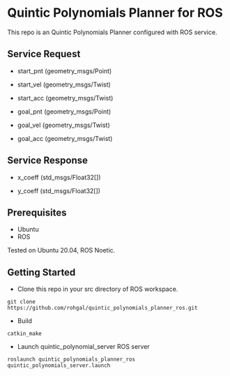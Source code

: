 # Quintic Polynomials Planner for ROS
This repo is an Quintic Polynomials Planner configured with ROS service.

## Service Request
- start_pnt (geometry_msgs/Point)

- start_vel (geometry_msgs/Twist)

- start_acc (geometry_msgs/Twist)

- goal_pnt (geometry_msgs/Point)

- goal_vel (geometry_msgs/Twist)

- goal_acc (geometry_msgs/Twist)

## Service Response
- x_coeff (std_msgs/Float32[])

- y_coeff (std_msgs/Float32[])

## Prerequisites
- Ubuntu
- ROS

Tested on Ubuntu 20.04, ROS Noetic.
## Getting Started
- Clone this repo in your src directory of ROS workspace.
```
git clone https://github.com/rohgal/quintic_polynomials_planner_ros.git
```
- Build
```
catkin_make
```
- Launch quintic_polynomial_server ROS server
```
roslaunch quintic_polynomials_planner_ros quintic_polynomials_server.launch
```
